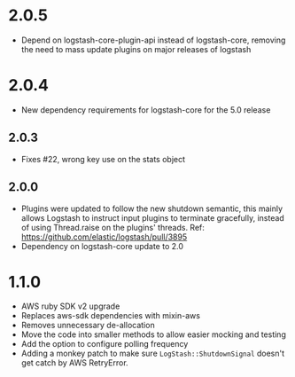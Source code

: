 # 2.0.5
  - Depend on logstash-core-plugin-api instead of logstash-core, removing the need to mass update plugins on major releases of logstash
# 2.0.4
  - New dependency requirements for logstash-core for the 5.0 release
## 2.0.3
 - Fixes #22, wrong key use on the stats object
## 2.0.0
 - Plugins were updated to follow the new shutdown semantic, this mainly allows Logstash to instruct input plugins to terminate gracefully, 
   instead of using Thread.raise on the plugins' threads. Ref: https://github.com/elastic/logstash/pull/3895
 - Dependency on logstash-core update to 2.0

# 1.1.0
- AWS ruby SDK v2 upgrade
- Replaces aws-sdk dependencies with mixin-aws
- Removes unnecessary de-allocation
- Move the code into smaller methods to allow easier mocking and testing
- Add the option to configure polling frequency
- Adding a monkey patch to make sure `LogStash::ShutdownSignal` doesn't get catch by AWS RetryError.
